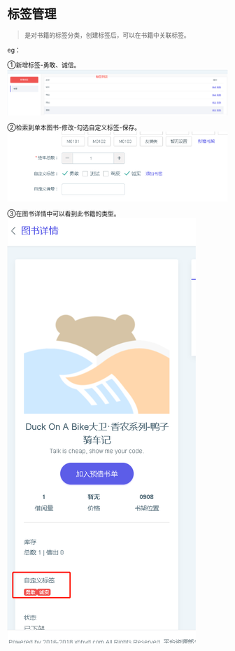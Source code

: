# 标签管理

> 是对书籍的标签分类，创建标签后，可以在书籍中关联标签。

eg：

①新增标签-勇敢、诚信。![1561020667845](_media\1561020667845.png)

②检索到单本图书-修改-勾选自定义标签-保存。![1561020638568](_media\1561020638568.png)

③在图书详情中可以看到此书籍的类型。![1561020737108](_media\1561020737108.png)
